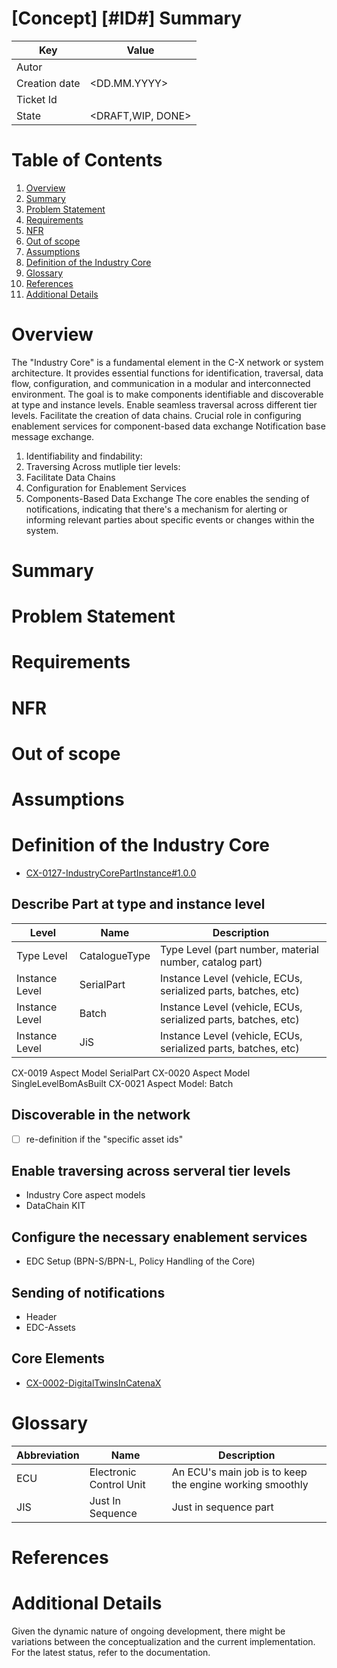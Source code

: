 # \[Concept\] \[#ID#\] Summary

| Key           | Value             |
|---------------|-------------------|
| Autor         | <name>            |
| Creation date | <DD.MM.YYYY>      |
| Ticket Id     | <ID> <url>        |
| State         | <DRAFT,WIP, DONE> |

# Table of Contents
1. [Overview](#overview)
2. [Summary](#summary)
3. [Problem Statement](#problem-statement)
4. [Requirements](#requirements)
5. [NFR](#nfr)
6. [Out of scope](#out-of-scope)
7. [Assumptions](#assumptions)
8. [Definition of the Industry Core](#definition-of-the-industry-core)
9. [Glossary](#glossary)
10. [References](#references)
11. [Additional Details](#additional-details)


# Overview

The "Industry Core" is a fundamental element in the C-X network or system architecture.
It provides essential functions for identification, traversal, data flow, configuration, and communication in a modular and
interconnected environment.
The goal is to make components identifiable and discoverable at type and instance levels.
Enable seamless traversal across different tier levels.
Facilitate the creation of data chains.
Crucial role in configuring enablement services for component-based data exchange
Notification base message exchange.

1. Identifiability and findability:
2. Traversing Across mutliple tier levels:
3. Facilitate Data Chains
4. Configuration for Enablement Services
5. Components-Based Data Exchange
The core enables the sending of notifications, indicating that there's a mechanism for alerting or informing relevant parties about specific events or changes within the system.

# Summary

# Problem Statement

# Requirements

# NFR

# Out of scope

# Assumptions

# Definition of the Industry Core

- [CX-0127-IndustryCorePartInstance#1.0.0](https://github.com/catenax-eV/product-standardization-prod/tree/CX-0127-IndustryCorePartInstance-v1.0.0/standards/CX-0127-IndustryCorePartInstance)



## Describe Part at type and instance level

| Level          | Name          | Description                                                    |
|----------------|---------------|----------------------------------------------------------------|
| Type Level     | CatalogueType | Type Level (part number, material number, catalog part)        |
| Instance Level | SerialPart    | Instance Level (vehicle, ECUs, serialized parts, batches, etc) |
| Instance Level | Batch         | Instance Level (vehicle, ECUs, serialized parts, batches, etc) |
| Instance Level | JiS           | Instance Level (vehicle, ECUs, serialized parts, batches, etc) |

CX-0019 Aspect Model SerialPart
CX-0020 Aspect Model SingleLevelBomAsBuilt
CX-0021 Aspect Model: Batch


## Discoverable in the network

- [ ] re-definition if the "specific asset ids"

## Enable traversing across serveral tier levels
- Industry Core aspect models
- DataChain KIT

## Configure the necessary enablement services
- EDC Setup (BPN-S/BPN-L, Policy Handling of the Core)

## Sending of notifications
- Header
- EDC-Assets

## Core Elements
- [CX-0002-DigitalTwinsInCatenaX](https://github.com/catenax-eV/product-standardization-prod/tree/CX-0127-IndustryCorePartInstance-v1.0.0/standards/CX-0002-DigitalTwinsInCatenaX)


# Glossary

| Abbreviation | Name                    | Description                                              |
|--------------|-------------------------|----------------------------------------------------------|
| ECU          | Electronic Control Unit | An ECU's main job is to keep the engine working smoothly |
| JIS          | Just In Sequence        | Just in sequence part                                    |

# References

# Additional Details
Given the dynamic nature of ongoing development, there might be variations between the conceptualization and the current implementation. For the latest status, refer to the documentation.
